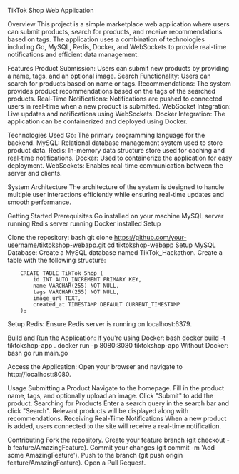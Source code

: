 TikTok Shop Web Application

Overview
This project is a simple marketplace web application where users can submit products, search for products, and receive recommendations based on tags. The application uses a combination of technologies including Go, MySQL, Redis, Docker, and WebSockets to provide real-time notifications and efficient data management.

Features
Product Submission: Users can submit new products by providing a name, tags, and an optional image.
Search Functionality: Users can search for products based on name or tags.
Recommendations: The system provides product recommendations based on the tags of the searched products.
Real-Time Notifications: Notifications are pushed to connected users in real-time when a new product is submitted.
WebSocket Integration: Live updates and notifications using WebSockets.
Docker Integration: The application can be containerized and deployed using Docker.

Technologies Used
Go: The primary programming language for the backend.
MySQL: Relational database management system used to store product data.
Redis: In-memory data structure store used for caching and real-time notifications.
Docker: Used to containerize the application for easy deployment.
WebSockets: Enables real-time communication between the server and clients.

System Architecture
The architecture of the system is designed to handle multiple user interactions efficiently while ensuring real-time updates and smooth performance.


Getting Started
Prerequisites
    Go installed on your machine
    MySQL server running
    Redis server running
    Docker installed
    Setup

Clone the repository:
    bash
    git clone https://github.com/your-username/tiktokshop-webapp.git
    cd tiktokshop-webapp
Setup MySQL Database:
    Create a MySQL database named TikTok_Hackathon.
    Create a table with the following structure:
    
        CREATE TABLE TikTok_Shop (
            id INT AUTO_INCREMENT PRIMARY KEY,
            name VARCHAR(255) NOT NULL,
            tags VARCHAR(255) NOT NULL,
            image_url TEXT,
            created_at TIMESTAMP DEFAULT CURRENT_TIMESTAMP
        );

Setup Redis:
    Ensure Redis server is running on localhost:6379.

Build and Run the Application:
    If you're using Docker:
        bash
        docker build -t tiktokshop-app .
        docker run -p 8080:8080 tiktokshop-app
    Without Docker:
        bash
        go run main.go

Access the Application:
    Open your browser and navigate to http://localhost:8080.

Usage
    Submitting a Product
        Navigate to the homepage.
        Fill in the product name, tags, and optionally upload an image.
        Click "Submit" to add the product.
    Searching for Products
        Enter a search query in the search bar and click "Search".
        Relevant products will be displayed along with recommendations.
    Receiving Real-Time Notifications
        When a new product is added, users connected to the site will receive a real-time notification.

Contributing
    Fork the repository.
    Create your feature branch (git checkout -b feature/AmazingFeature).
        Commit your changes (git commit -m 'Add some AmazingFeature').
        Push to the branch (git push origin feature/AmazingFeature).
        Open a Pull Request.

